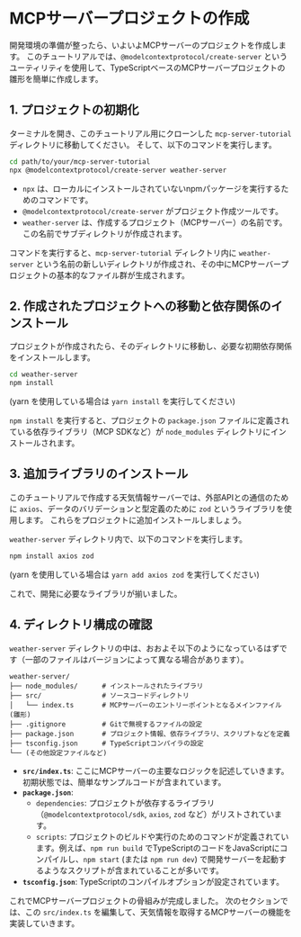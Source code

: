 # MCPサーバープロジェクトの作成

開発環境の準備が整ったら、いよいよMCPサーバーのプロジェクトを作成します。
このチュートリアルでは、`@modelcontextprotocol/create-server` というユーティリティを使用して、TypeScriptベースのMCPサーバープロジェクトの雛形を簡単に作成します。

## 1. プロジェクトの初期化

ターミナルを開き、このチュートリアル用にクローンした `mcp-server-tutorial` ディレクトリに移動してください。
そして、以下のコマンドを実行します。

```bash
cd path/to/your/mcp-server-tutorial 
npx @modelcontextprotocol/create-server weather-server
```

*   `npx` は、ローカルにインストールされていないnpmパッケージを実行するためのコマンドです。
*   `@modelcontextprotocol/create-server` がプロジェクト作成ツールです。
*   `weather-server` は、作成するプロジェクト（MCPサーバー）の名前です。この名前でサブディレクトリが作成されます。

コマンドを実行すると、`mcp-server-tutorial` ディレクトリ内に `weather-server` という名前の新しいディレクトリが作成され、その中にMCPサーバープロジェクトの基本的なファイル群が生成されます。

## 2. 作成されたプロジェクトへの移動と依存関係のインストール

プロジェクトが作成されたら、そのディレクトリに移動し、必要な初期依存関係をインストールします。

```bash
cd weather-server
npm install
```
(yarn を使用している場合は `yarn install` を実行してください)

`npm install` を実行すると、プロジェクトの `package.json` ファイルに定義されている依存ライブラリ（MCP SDKなど）が `node_modules` ディレクトリにインストールされます。

## 3. 追加ライブラリのインストール

このチュートリアルで作成する天気情報サーバーでは、外部APIとの通信のために `axios`、データのバリデーションと型定義のために `zod` というライブラリを使用します。
これらをプロジェクトに追加インストールしましょう。

`weather-server` ディレクトリ内で、以下のコマンドを実行します。

```bash
npm install axios zod
```
(yarn を使用している場合は `yarn add axios zod` を実行してください)

これで、開発に必要なライブラリが揃いました。

## 4. ディレクトリ構成の確認

`weather-server` ディレクトリの中は、おおよそ以下のようになっているはずです（一部のファイルはバージョンによって異なる場合があります）。

```
weather-server/
├── node_modules/      # インストールされたライブラリ
├── src/               # ソースコードディレクトリ
│   └── index.ts       # MCPサーバーのエントリーポイントとなるメインファイル (雛形)
├── .gitignore         # Gitで無視するファイルの設定
├── package.json       # プロジェクト情報、依存ライブラリ、スクリプトなどを定義
├── tsconfig.json      # TypeScriptコンパイラの設定
└── (その他設定ファイルなど)
```

*   **`src/index.ts`**: ここにMCPサーバーの主要なロジックを記述していきます。初期状態では、簡単なサンプルコードが含まれています。
*   **`package.json`**:
    *   `dependencies`: プロジェクトが依存するライブラリ（`@modelcontextprotocol/sdk`, `axios`, `zod` など）がリストされています。
    *   `scripts`: プロジェクトのビルドや実行のためのコマンドが定義されています。例えば、`npm run build` でTypeScriptのコードをJavaScriptにコンパイルし、`npm start` (または `npm run dev`) で開発サーバーを起動するようなスクリプトが含まれていることが多いです。
*   **`tsconfig.json`**: TypeScriptのコンパイルオプションが設定されています。

これでMCPサーバープロジェクトの骨組みが完成しました。
次のセクションでは、この `src/index.ts` を編集して、天気情報を取得するMCPサーバーの機能を実装していきます。